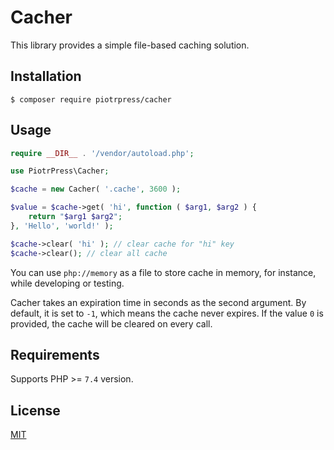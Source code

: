 # Cacher

This library provides a simple file-based caching solution.

## Installation

```shell
$ composer require piotrpress/cacher
```

## Usage

```php
require __DIR__ . '/vendor/autoload.php';

use PiotrPress\Cacher;

$cache = new Cacher( '.cache', 3600 );

$value = $cache->get( 'hi', function ( $arg1, $arg2 ) {
    return "$arg1 $arg2";
}, 'Hello', 'world!' );

$cache->clear( 'hi' ); // clear cache for "hi" key
$cache->clear(); // clear all cache
```

You can use `php://memory` as a file to store cache in memory, for instance, while developing or testing.

Cacher takes an expiration time in seconds as the second argument. By default, it is set to `-1`, which means the cache never expires. If the value `0` is provided, the cache will be cleared on every call. 

## Requirements

Supports PHP >= `7.4` version.

## License

[MIT](license.txt)